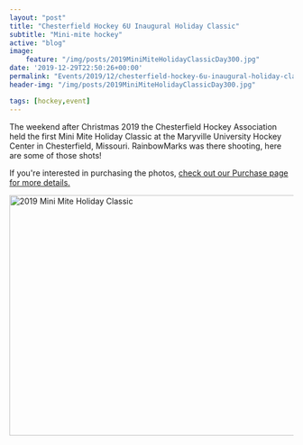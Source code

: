 ```yaml
---
layout: "post"
title: "Chesterfield Hockey 6U Inaugural Holiday Classic"
subtitle: "Mini-mite hockey"
active: "blog"
image:
    feature: "/img/posts/2019MiniMiteHolidayClassicDay300.jpg"
date: '2019-12-29T22:50:26+00:00'
permalink: "Events/2019/12/chesterfield-hockey-6u-inaugural-holiday-classic"
header-img: "/img/posts/2019MiniMiteHolidayClassicDay300.jpg"

tags: [hockey,event]
---
```


The weekend after Christmas 2019 the Chesterfield Hockey Association held the first Mini Mite Holiday Classic at the Maryville University Hockey Center in Chesterfield, Missouri. RainbowMarks was there shooting, here are some of those shots!

If you&#39;re interested in purchasing the photos,&nbsp;<a href="/Purchase">check out our Purchase page for more details.</a>

<div class="d-flex justify-content-center"><a data-flickr-embed="true" data-footer="true" data-header="true" href="https://www.flickr.com/photos/chammond/albums/72157712391647611" title="2019 Mini Mite Holiday Classic"><img alt="2019 Mini Mite Holiday Classic" height="427" src="https://live.staticflickr.com/65535/49285492387_f4c49d911b_z.jpg" width="640" /></a> <script async src="//embedr.flickr.com/assets/client-code.js" charset="utf-8"></script></div>